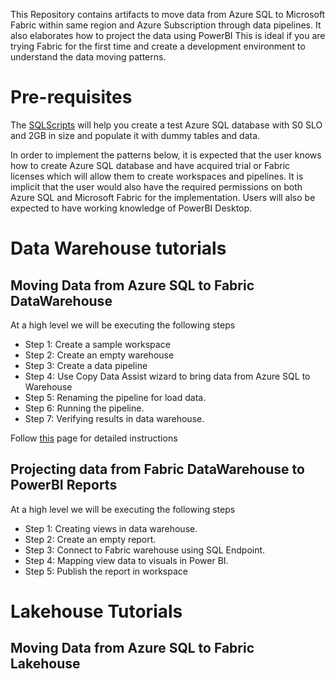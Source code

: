 This Repository contains artifacts to move data from Azure SQL to Microsoft Fabric within same region and Azure Subscription through data pipelines. It also elaborates how to project the data using PowerBI
This is ideal if you are trying Fabric for the first time and create a development environment to understand the data moving patterns.

# Pre-requisites

The [SQLScripts](/Assests/SQLScripts/) will help you create a test Azure SQL database with S0 SLO and 2GB in size and populate it with dummy tables and data.

In order to implement the patterns below, it is expected that the user knows how to create Azure SQL database and have acquired trial or Fabric licenses which will allow them to create workspaces and pipelines. It is implicit that the user would also have the required permissions on both Azure SQL and Microsoft Fabric for the implementation. Users will also be expected to have working knowledge of PowerBI Desktop.

# Data Warehouse tutorials

## Moving Data from Azure SQL to Fabric DataWarehouse

At a high level we will be executing the following steps

- Step 1: Create a sample workspace
- Step 2: Create an empty warehouse
- Step 3: Create a data pipeline
- Step 4: Use Copy Data Assist wizard to bring data from Azure SQL to Warehouse
- Step 5: Renaming the pipeline for load data.
- Step 6: Running the pipeline.
- Step 7: Verifying results in data warehouse.
  
Follow [this](/MovingDatafromAzureSQLtoWarehouse.md) page for detailed instructions

## Projecting data from Fabric DataWarehouse to PowerBI Reports

At a high level we will be executing the following steps

- Step 1: Creating views in data warehouse.
- Step 2: Create an empty report.
- Step 3: Connect to Fabric warehouse using SQL Endpoint.
- Step 4: Mapping view data to visuals in Power BI.
- Step 5: Publish the report in workspace

# Lakehouse Tutorials


## Moving Data from Azure SQL to Fabric Lakehouse
